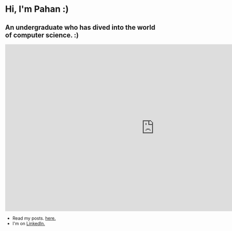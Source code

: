 # Hi, I'm Pahan :)
## An undergraduate who has dived into the world of computer science. :)

<p align="center">
  <iframe src="https://giphy.com/embed/RbDKaczqWovIugyJmW" width="960" height="540" frameBorder="0" class="giphy-embed" allowFullScreen></iframe>
</p>

-  Read my posts. <a href="https://pahancha.github.io" target="_blank">here.</a>
-  I'm on <a href="https://www.linkedin.com/in/pahan-chathuranga/" target="_blank">LinkedIn.</a>
